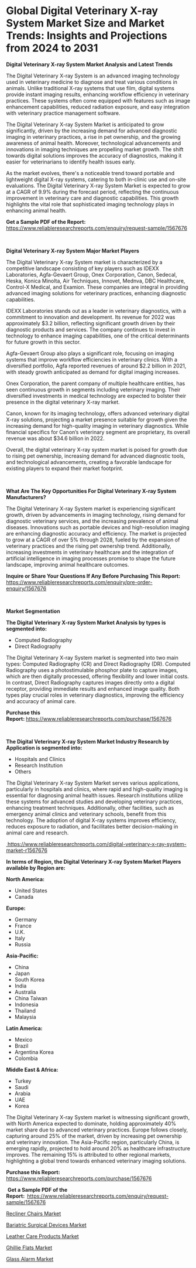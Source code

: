 <p><h1>Global Digital Veterinary X-ray System Market Size and Market Trends: Insights and Projections from 2024 to 2031</h1></p><p><strong>Digital Veterinary X-ray System Market Analysis and Latest Trends</strong></p>
<p><p>The Digital Veterinary X-ray System is an advanced imaging technology used in veterinary medicine to diagnose and treat various conditions in animals. Unlike traditional X-ray systems that use film, digital systems provide instant imaging results, enhancing workflow efficiency in veterinary practices. These systems often come equipped with features such as image enhancement capabilities, reduced radiation exposure, and easy integration with veterinary practice management software.</p><p>The Digital Veterinary X-ray System Market is anticipated to grow significantly, driven by the increasing demand for advanced diagnostic imaging in veterinary practices, a rise in pet ownership, and the growing awareness of animal health. Moreover, technological advancements and innovations in imaging techniques are propelling market growth. The shift towards digital solutions improves the accuracy of diagnostics, making it easier for veterinarians to identify health issues early.</p><p>As the market evolves, there's a noticeable trend toward portable and lightweight digital X-ray systems, catering to both in-clinic use and on-site evaluations. The Digital Veterinary X-ray System Market is expected to grow at a CAGR of 9.9% during the forecast period, reflecting the continuous improvement in veterinary care and diagnostic capabilities. This growth highlights the vital role that sophisticated imaging technology plays in enhancing animal health.</p></p>
<p><strong>Get a Sample PDF of the Report:&nbsp;</strong> <a href="https://www.reliableresearchreports.com/enquiry/request-sample/1567676?utm_campaign=117&utm_medium=2&utm_source=Github&utm_content=ia&utm_term=17112024&utm_id=digital-veterinary-x-ray-system">https://www.reliableresearchreports.com/enquiry/request-sample/1567676</a></p>
<p>&nbsp;</p>
<p><strong>Digital Veterinary X-ray System Major Market Players</strong></p>
<p><p>The Digital Veterinary X-ray System market is characterized by a competitive landscape consisting of key players such as IDEXX Laboratories, Agfa-Gevaert Group, Onex Corporation, Canon, Sedecal, Heska, Konica Minolta, Air Techniques, Innovet, Mednva, DBC Healthcare, Control-X Medical, and Examion. These companies are integral in providing advanced imaging solutions for veterinary practices, enhancing diagnostic capabilities.</p><p>IDEXX Laboratories stands out as a leader in veterinary diagnostics, with a commitment to innovation and development. Its revenue for 2022 was approximately $3.2 billion, reflecting significant growth driven by their diagnostic products and services. The company continues to invest in technology to enhance imaging capabilities, one of the critical determinants for future growth in this sector.</p><p>Agfa-Gevaert Group also plays a significant role, focusing on imaging systems that improve workflow efficiencies in veterinary clinics. With a diversified portfolio, Agfa reported revenues of around $2.2 billion in 2021, with steady growth anticipated as demand for digital imaging increases.</p><p>Onex Corporation, the parent company of multiple healthcare entities, has seen continuous growth in segments including veterinary imaging. Their diversified investments in medical technology are expected to bolster their presence in the digital veterinary X-ray market.</p><p>Canon, known for its imaging technology, offers advanced veterinary digital X-ray solutions, projecting a market presence suitable for growth given the increasing demand for high-quality imaging in veterinary diagnostics. While financial specifics for Canon’s veterinary segment are proprietary, its overall revenue was about $34.6 billion in 2022.</p><p>Overall, the digital veterinary X-ray system market is poised for growth due to rising pet ownership, increasing demand for advanced diagnostic tools, and technological advancements, creating a favorable landscape for existing players to expand their market footprint.</p></p>
<p>&nbsp;</p>
<p><strong>What Are The Key Opportunities For Digital Veterinary X-ray System Manufacturers?</strong></p>
<p><p>The Digital Veterinary X-ray System market is experiencing significant growth, driven by advancements in imaging technology, rising demand for diagnostic veterinary services, and the increasing prevalence of animal diseases. Innovations such as portable devices and high-resolution imaging are enhancing diagnostic accuracy and efficiency. The market is projected to grow at a CAGR of over 5% through 2028, fueled by the expansion of veterinary practices and the rising pet ownership trend. Additionally, increasing investments in veterinary healthcare and the integration of artificial intelligence in imaging processes promise to shape the future landscape, improving animal healthcare outcomes.</p></p>
<p><strong>Inquire or Share Your Questions If Any Before Purchasing This Report:</strong> <a href="https://www.reliableresearchreports.com/enquiry/pre-order-enquiry/1567676?utm_campaign=117&utm_medium=2&utm_source=Github&utm_content=ia&utm_term=17112024&utm_id=digital-veterinary-x-ray-system">https://www.reliableresearchreports.com/enquiry/pre-order-enquiry/1567676</a></p>
<p>&nbsp;</p>
<p><strong>Market Segmentation</strong></p>
<p><strong>The Digital Veterinary X-ray System Market Analysis by types is segmented into:</strong></p>
<p><ul><li>Computed Radiography</li><li>Direct Radiography</li></ul></p>
<p><p>The Digital Veterinary X-ray System market is segmented into two main types: Computed Radiography (CR) and Direct Radiography (DR). Computed Radiography uses a photostimulable phosphor plate to capture images, which are then digitally processed, offering flexibility and lower initial costs. In contrast, Direct Radiography captures images directly onto a digital receptor, providing immediate results and enhanced image quality. Both types play crucial roles in veterinary diagnostics, improving the efficiency and accuracy of animal care.</p></p>
<p><strong>Purchase this Report:&nbsp;</strong><a href="https://www.reliableresearchreports.com/purchase/1567676?utm_campaign=117&utm_medium=2&utm_source=Github&utm_content=ia&utm_term=17112024&utm_id=digital-veterinary-x-ray-system">https://www.reliableresearchreports.com/purchase/1567676</a></p>
<p>&nbsp;</p>
<p><strong>The Digital Veterinary X-ray System Market Industry Research by Application is segmented into:</strong></p>
<p><ul><li>Hospitals and Clinics</li><li>Research Institution</li><li>Others</li></ul></p>
<p><p>The Digital Veterinary X-ray System Market serves various applications, particularly in hospitals and clinics, where rapid and high-quality imaging is essential for diagnosing animal health issues. Research institutions utilize these systems for advanced studies and developing veterinary practices, enhancing treatment techniques. Additionally, other facilities, such as emergency animal clinics and veterinary schools, benefit from this technology. The adoption of digital X-ray systems improves efficiency, reduces exposure to radiation, and facilitates better decision-making in animal care and research.</p></p>
<p><a href="https://www.reliableresearchreports.com/digital-veterinary-x-ray-system-market-r1567676?utm_campaign=117&utm_medium=2&utm_source=Github&utm_content=ia&utm_term=17112024&utm_id=digital-veterinary-x-ray-system">&nbsp;https://www.reliableresearchreports.com/digital-veterinary-x-ray-system-market-r1567676</a></p>
<p><strong>In terms of Region, the Digital Veterinary X-ray System Market Players available by Region are:</strong></p>
<p>
    <p> <strong> North America: </strong>
        <ul>
            <li>United States</li>
            <li>Canada</li>
        </ul>
        </p> 
    <p> <strong> Europe: </strong>
        <ul>
            <li>Germany</li>
            <li>France</li>
            <li>U.K.</li>
            <li>Italy</li>
            <li>Russia</li>
        </ul>
        </p> 
    <p> <strong> Asia-Pacific: </strong>
        <ul>
            <li>China</li>
            <li>Japan</li>
            <li>South Korea</li>
            <li>India</li>
            <li>Australia</li>
            <li>China Taiwan</li>
            <li>Indonesia</li>
            <li>Thailand</li>
            <li>Malaysia</li>
        </ul>
        </p> 
    <p> <strong> Latin America: </strong>
        <ul>
            <li>Mexico</li>
            <li>Brazil</li>
            <li>Argentina Korea</li>
            <li>Colombia</li>
        </ul>
        </p> 
    <p> <strong> Middle East & Africa: </strong>
        <ul>
            <li>Turkey</li>
            <li>Saudi</li>
            <li>Arabia</li>
            <li>UAE</li>
            <li>Korea</li>
        </ul>
    </p>
    </p>
<p><p>The Digital Veterinary X-ray System market is witnessing significant growth, with North America expected to dominate, holding approximately 40% market share due to advanced veterinary practices. Europe follows closely, capturing around 25% of the market, driven by increasing pet ownership and veterinary innovation. The Asia-Pacific region, particularly China, is emerging rapidly, projected to hold around 20% as healthcare infrastructure improves. The remaining 15% is attributed to other regional markets, highlighting a global trend towards enhanced veterinary imaging solutions.</p></p>
<p><strong>Purchase this Report: </strong><a href="https://www.reliableresearchreports.com/purchase/1567676?utm_campaign=117&utm_medium=2&utm_source=Github&utm_content=ia&utm_term=17112024&utm_id=digital-veterinary-x-ray-system">https://www.reliableresearchreports.com/purchase/1567676</a></p>
<p>&nbsp;<strong>Get a Sample PDF of the Report:&nbsp;&nbsp;</strong><a href="https://www.reliableresearchreports.com/enquiry/request-sample/1567676?utm_campaign=117&utm_medium=2&utm_source=Github&utm_content=ia&utm_term=17112024&utm_id=digital-veterinary-x-ray-system">https://www.reliableresearchreports.com/enquiry/request-sample/1567676</a></p>
<p><strong></strong></p>
<p><p><a href="https://issuu.com/reportprime-2/docs/recliner-chairs-market-size-2030.pp_cf1345331fe6aa?utm_campaign=117&utm_medium=2&utm_source=Github&utm_content=ia&utm_term=17112024&utm_id=digital-veterinary-x-ray-system">Recliner Chairs Market</a></p><p><a href="https://github.com/HobertDavis43/Market-Research-Report-List-1/blob/main/bariatric-surgical-devices-market.md?utm_campaign=117&utm_medium=2&utm_source=Github&utm_content=ia&utm_term=17112024&utm_id=digital-veterinary-x-ray-system">Bariatric Surgical Devices Market</a></p><p><a href="https://issuu.com/reportprime-2/docs/leather-care-products-market-size-2_1f989c0ad5217c?utm_campaign=117&utm_medium=2&utm_source=Github&utm_content=ia&utm_term=17112024&utm_id=digital-veterinary-x-ray-system">Leather Care Products Market</a></p><p><a href="https://www.linkedin.com/pulse/global-ghillie-flats-market-landscape-future-trends-strategic-e36ne?utm_campaign=117&utm_medium=2&utm_source=Github&utm_content=ia&utm_term=17112024&utm_id=digital-veterinary-x-ray-system">Ghillie Flats Market</a></p><p><a href="https://www.linkedin.com/pulse/global-glass-alarm-market-forecast-2024-2031-trends-oqkhe?utm_campaign=117&utm_medium=2&utm_source=Github&utm_content=ia&utm_term=17112024&utm_id=digital-veterinary-x-ray-system">Glass Alarm Market</a></p></p>
